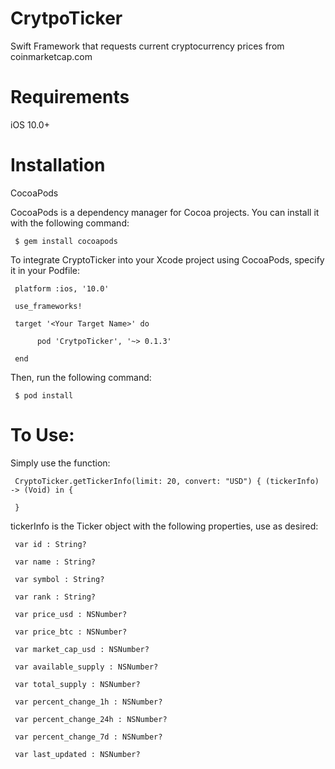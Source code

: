 # CrytpoTicker
Swift Framework that requests current cryptocurrency prices from coinmarketcap.com

# Requirements
iOS 10.0+

# Installation
CocoaPods

CocoaPods is a dependency manager for Cocoa projects. You can install it with the following command:

     $ gem install cocoapods

To integrate CryptoTicker into your Xcode project using CocoaPods, specify it in your Podfile:

     platform :ios, '10.0'

     use_frameworks!

     target '<Your Target Name>' do
     
          pod 'CrytpoTicker', '~> 0.1.3'
    
     end

Then, run the following command:

     $ pod install

# To Use:

Simply use the function:

     CryptoTicker.getTickerInfo(limit: 20, convert: "USD") { (tickerInfo) -> (Void) in {

     }

tickerInfo is the Ticker object with the following properties, use as desired:

     var id : String?
     
     var name : String?
     
     var symbol : String?
     
     var rank : String?
     
     var price_usd : NSNumber?
     
     var price_btc : NSNumber?
     
     var market_cap_usd : NSNumber?
     
     var available_supply : NSNumber?
     
     var total_supply : NSNumber?
     
     var percent_change_1h : NSNumber?
     
     var percent_change_24h : NSNumber?
     
     var percent_change_7d : NSNumber?
     
     var last_updated : NSNumber?
